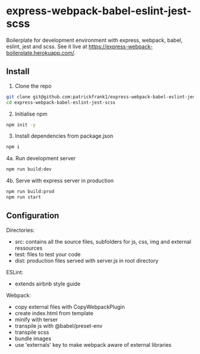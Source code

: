 # express-webpack-babel-eslint-jest-scss
Boilerplate for development environment with express, webpack, babel, eslint, jest and scss.
See it live at https://express-webpack-boilerplate.herokuapp.com/.


## Install

1. Clone the repo
``` bash
git clone git@github.com:patrickfrank1/express-webpack-babel-eslint-jest-scss.git
cd express-webpack-babel-eslint-jest-scss
```
2. Initialise npm
``` bash
npm init -y
```
3. Install dependencies from package.json
``` bash
npm i
```
4a. Run development server
``` bash
npm run build:dev
```
4b. Serve with express server in production
``` bash
npm run build:prod
npm run start
```

## Configuration

Directories:
- src: contains all the source files, subfolders for js, css, img and external ressources
- test: files to test your code
- dist: production files served with server.js in root directory

ESLint:
- extends airbnb style guide

Webpack:
- copy external files with CopyWebpackPlugin
- create index.html from template
- minify with terser
- transpile js with @babel/preset-env
- transpile scss
- bundle images
- use 'externals' key to make webpack aware of external libraries
